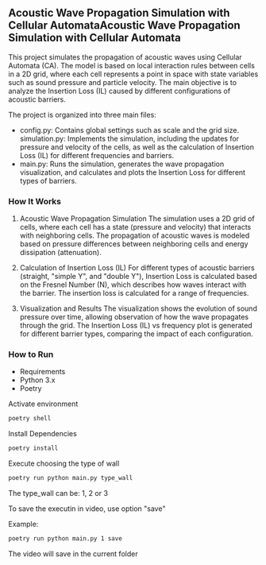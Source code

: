 ## Acoustic Wave Propagation Simulation with Cellular AutomataAcoustic Wave Propagation Simulation with Cellular Automata

This project simulates the propagation of acoustic waves using Cellular Automata (CA). The model is based on local interaction rules between cells in a 2D grid, where each cell represents a point in space with state variables such as sound pressure and particle velocity. The main objective is to analyze the Insertion Loss (IL) caused by different configurations of acoustic barriers.

The project is organized into three main files:

* config.py: Contains global settings such as scale and the grid size.
simulation.py: Implements the simulation, including the updates for pressure and velocity of the cells, as well as the calculation of Insertion Loss (IL) for different frequencies and barriers.
* main.py: Runs the simulation, generates the wave propagation visualization, and calculates and plots the Insertion Loss for different types of barriers.


### How It Works
1. Acoustic Wave Propagation Simulation
The simulation uses a 2D grid of cells, where each cell has a state (pressure and velocity) that interacts with neighboring cells. The propagation of acoustic waves is modeled based on pressure differences between neighboring cells and energy dissipation (attenuation).

2. Calculation of Insertion Loss (IL)
For different types of acoustic barriers (straight, "simple Y", and "double Y"), Insertion Loss is calculated based on the Fresnel Number (N), which describes how waves interact with the barrier. The insertion loss is calculated for a range of frequencies.

3. Visualization and Results
The visualization shows the evolution of sound pressure over time, allowing observation of how the wave propagates through the grid. The Insertion Loss (IL) vs frequency plot is generated for different barrier types, comparing the impact of each configuration.

### How to Run

* Requirements
* Python 3.x
* Poetry

Activate environment
```bash
poetry shell
```
Install Dependencies
```bash
poetry install
```

Execute choosing the type of wall

```bash
poetry run python main.py type_wall
```

The type_wall can be: 1, 2 or 3

To save the executin in video, use option "save"

Example:

```bash
poetry run python main.py 1 save
```

The video will save in the current folder